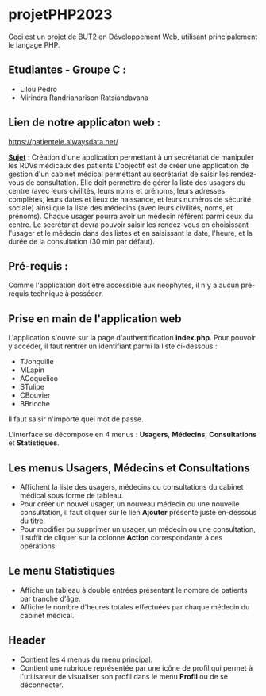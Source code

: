 # projetPHP2023
Ceci est un projet de BUT2 en Développement Web, utilisant principalement le langage PHP.

## Etudiantes - Groupe C :
- Lilou Pedro
- Mirindra Randrianarison Ratsiandavana

## Lien de notre applicaton web :
https://patientele.alwaysdata.net/

[**Sujet**](https://moodle.iut-tlse3.fr/course/view.php?id=742) : Création d'une application permettant à un secrétariat de manipuler les RDVs médicaux des patients
L'objectif est de créer une application de gestion d'un cabinet médical permettant au secrétariat de saisir les rendez-vous de consultation. Elle doit permettre de gérer la liste des usagers du centre (avec leurs civilités, leurs noms et prénoms, leurs adresses complètes, leurs dates et lieux de naissance, et leurs numéros de sécurité sociale) ainsi que la liste des médecins (avec leurs civilités, noms, et prénoms). Chaque usager pourra avoir un médecin référent parmi ceux du centre. Le secrétariat devra pouvoir saisir les rendez-vous en choisissant l'usager et le médecin dans des listes et en saisissant la date, l'heure, et la durée de la consultation (30 min par défaut).

## Pré-requis :
Comme l'application doit être accessible aux neophytes, il n'y a aucun pré-requis technique à posséder.

## Prise en main de l'application web

L'application s'ouvre sur la page d'authentification **index.php**. Pour pouvoir y accéder, il faut rentrer un identifiant parmi la liste ci-dessous :

  - TJonquille
  - MLapin
  - ACoquelico
  - STulipe
  - CBouvier
  - BBrioche

Il faut saisir n'importe quel mot de passe.

L'interface se décompose en 4 menus : **Usagers**, **Médecins**, **Consultations** et **Statistiques**.

## Les menus **Usagers**, **Médecins** et **Consultations**
- Affichent la liste des usagers, médecins ou consultations du cabinet médical sous forme de tableau.
- Pour créer un nouvel usager, un nouveau médecin ou une nouvelle consultation, il faut cliquer sur le lien **Ajouter** présenté juste en-dessous du titre.
- Pour modifier ou supprimer un usager, un médecin ou une consultation, il suffit de cliquer sur la colonne **Action** correspondante à ces opérations.

## Le menu **Statistiques**
- Affiche un tableau à double entrées présentant le nombre de patients par tranche d'âge.
- Affiche le nombre d'heures totales effectuées par chaque médecin du cabinet médical.

## Header
- Contient les 4 menus du menu principal.
- Contient une rubrique représentée par une icône de profil qui permet à l'utilisateur de visualiser son profil dans le menu **Profil** ou de se déconnecter.
